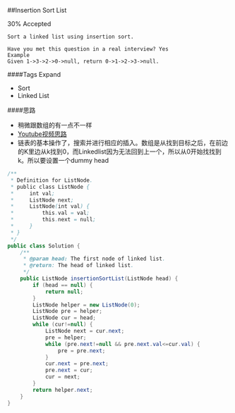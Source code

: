 ##Insertion Sort List

30% Accepted

	Sort a linked list using insertion sort.

	Have you met this question in a real interview? Yes
	Example
	Given 1->3->2->0->null, return 0->1->2->3->null.

####Tags Expand
- Sort
- Linked List

####思路
- 稍微跟数组的有一点不一样
- [Youtube视频思路](https://www.youtube.com/watch?v=_5_v2E0OWVs)
- 链表的基本操作了，搜索并进行相应的插入。数组是从找到目标之后，在前边的K里边从k找到0，而Linkedlist因为无法回到上一个，所以从0开始找找到k。所以要设置一个dummy head

```java
/**
 * Definition for ListNode.
 * public class ListNode {
 *     int val;
 *     ListNode next;
 *     ListNode(int val) {
 *         this.val = val;
 *         this.next = null;
 *     }
 * }
 */
public class Solution {
    /**
     * @param head: The first node of linked list.
     * @return: The head of linked list.
     */
    public ListNode insertionSortList(ListNode head) {
        if (head == null) {
            return null;
        }
        ListNode helper = new ListNode(0);
        ListNode pre = helper;
        ListNode cur = head;
        while (cur!=null) {
            ListNode next = cur.next;
            pre = helper;
            while (pre.next!=null && pre.next.val<=cur.val) {
                pre = pre.next;
            }
            cur.next = pre.next;
            pre.next = cur;
            cur = next;
        }
        return helper.next;
    }
}

```
